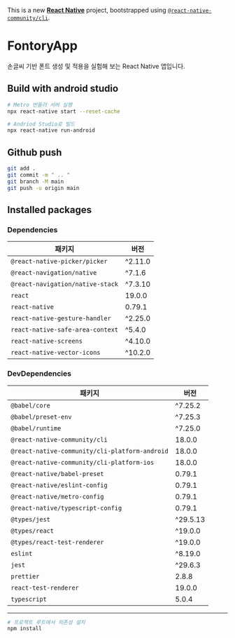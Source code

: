 This is a new [**React Native**](https://reactnative.dev) project, bootstrapped using [`@react-native-community/cli`](https://github.com/react-native-community/cli).

# FontoryApp

손글씨 기반 폰트 생성 및 적용을 실험해 보는 React Native 앱입니다.

## Build with android studio 

```sh
# Metro 번들러 서버 실행 
npx react-native start --reset-cache

# Andriod Studio로 빌드 
npx react-native run-android
```

## Github push

```sh
git add .
git commit -m " .. "
git branch -M main
git push -u origin main
```

## Installed packages

### Dependencies

| 패키지                                | 버전      |
| ------------------------------------- | --------- |
| `@react-native-picker/picker`         | ^2.11.0   |
| `@react-navigation/native`            | ^7.1.6    |
| `@react-navigation/native-stack`      | ^7.3.10   |
| `react`                               | 19.0.0    |
| `react-native`                        | 0.79.1    |
| `react-native-gesture-handler`        | ^2.25.0   |
| `react-native-safe-area-context`      | ^5.4.0    |
| `react-native-screens`                | ^4.10.0   |
| `react-native-vector-icons`           | ^10.2.0   |

### DevDependencies

| 패키지                                               | 버전        |
| ---------------------------------------------------- | ----------- |
| `@babel/core`                                        | ^7.25.2     |
| `@babel/preset-env`                                  | ^7.25.3     |
| `@babel/runtime`                                     | ^7.25.0     |
| `@react-native-community/cli`                        | 18.0.0      |
| `@react-native-community/cli-platform-android`       | 18.0.0      |
| `@react-native-community/cli-platform-ios`           | 18.0.0      |
| `@react-native/babel-preset`                         | 0.79.1      |
| `@react-native/eslint-config`                        | 0.79.1      |
| `@react-native/metro-config`                         | 0.79.1      |
| `@react-native/typescript-config`                    | 0.79.1      |
| `@types/jest`                                        | ^29.5.13    |
| `@types/react`                                       | ^19.0.0     |
| `@types/react-test-renderer`                         | ^19.0.0     |
| `eslint`                                             | ^8.19.0     |
| `jest`                                               | ^29.6.3     |
| `prettier`                                           | 2.8.8       |
| `react-test-renderer`                                | 19.0.0      |
| `typescript`                                         | 5.0.4       |

---

```sh
# 프로젝트 루트에서 의존성 설치
npm install
```